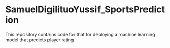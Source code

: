 # SamuelDigilituoYussif_SportsPrediction
This repository contains code for  that for deploying a machine learning model that predicts player rating

